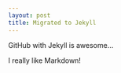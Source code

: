 ```yaml
---
layout: post
title: Migrated to Jekyll
---
```


GitHub with Jekyll is awesome... 

I really like Markdown!
